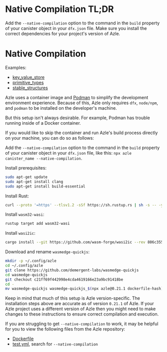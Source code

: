 # Native Compilation TL;DR

Add the `--native-compilation` option to the command in the `build` property of your canister object in your `dfx.json` file. Make sure you install the correct dependencies for your project's version of Azle.

# Native Compilation

Examples:

-   [key_value_store](https://github.com/demergent-labs/azle/tree/main/examples/key_value_store)
-   [primitive_types](https://github.com/demergent-labs/azle/tree/main/examples/primitive_types)
-   [stable_structures](https://github.com/demergent-labs/azle/tree/main/examples/stable_structures)

Azle uses a container image and [Podman](https://podman.io/) to simplify the development environment experience. Because of this, Azle only requires `dfx`, `node/npm`, and `podman` to be installed on the developer's machine.

But this setup isn't always desirable. For example, Podman has trouble running inside of a Docker container.

If you would like to skip the container and run Azle's build process directly on your machine, you can do so as follows:

Add the `--native-compilation` option to the command in the `build` property of your canister object in your `dfx.json` file, like this: `npx azle canister_name --native-compilation`.

Install prerequisites:

```bash
sudo apt-get update
sudo apt-get install clang
sudo apt-get install build-essential
```

Install Rust:

```bash
curl --proto '=https' --tlsv1.2 -sSf https://sh.rustup.rs | sh -s -- -y --default-toolchain=1.73.0 --profile=minimal
```

Install `wasm32-wasi`:

```bash
rustup target add wasm32-wasi
```

Install `wasi2ic`:

```bash
cargo install --git https://github.com/wasm-forge/wasi2ic --rev 806c3558aad24224852a9582f018178402cb3679
```

Download and rename `wasmedge-quickjs`:

```bash
mkdir -p ~/.config/azle
cd ~/.config/azle
git clone https://github.com/demergent-labs/wasmedge-quickjs
cd wasmedge-quickjs
git checkout c21ff69f442998e4cda4619166e23a9bc91418be
cd -
mv wasmedge-quickjs wasmedge-quickjs_$(npx azle@0.21.1 dockerfile-hash)
```

Keep in mind that much of this setup is Azle version-specific. The installation steps above are accurate as of version `0.21.1` of Azle. If your Azle project uses a different version of Azle then you might need to make changes to these instructions to ensure correct compilation and execution.

If you are struggling to get `--native-compilation` to work, it may be helpful for you to view the following files from the Azle repository:

-   [Dockerfile](https://github.com/demergent-labs/azle/blob/main/src/compiler/Dockerfile)
-   [test.yml](https://github.com/demergent-labs/azle/blob/main/.github/workflows/test.yml), search for `--native-compilation`
